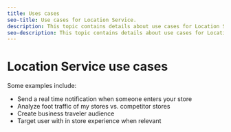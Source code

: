 ```yaml
---
title: Uses cases
seo-title: Use cases for Location Service.
description: This topic contains details about use cases for Location Services.
seo-description: This topic contains details about use cases for Location Services.
---
```


# Location Service use cases

Some examples include:

* Send a real time notification when someone enters your store 
* Analyze foot traffic of my stores vs. competitor stores 
* Create business traveler audience 
* Target user with in store experience when relevant
